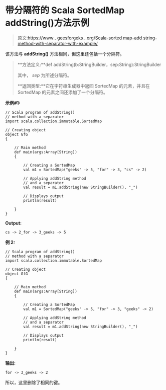# 带分隔符的 Scala SortedMap addString()方法示例

> 原文:[https://www . geesforgeks . org/Scala-sorted map-add string-method-with-separator-with-example/](https://www.geeksforgeeks.org/scala-sortedmap-addstring-method-with-a-separator-with-example/)

该方法与 **addString()** 方法相同，但这里还包括一个分隔符。

> **方法定义:**def addString(b:StringBuilder，sep:String):StringBuilder
> 
> 其中， *sep* 为所述分隔符。
> 
> **返回类型:**它在字符串生成器中返回 SortedMap 的元素，并且在 SortedMap 的元素之间还添加了一个分隔符。

**示例#1:**

```
// Scala program of addString()
// method with a separator
import scala.collection.immutable.SortedMap

// Creating object
object GfG
{ 

    // Main method
    def main(args:Array[String])
    {

        // Creating a SortedMap
        val m1 = SortedMap("geeks" -> 5, "for" -> 3, "cs" -> 2)

        // Applying addString method
        // and a separator
        val result = m1.addString(new StringBuilder(), "_") 

        // Displays output
        println(result)

    }
}
```

**Output:**

```
cs -> 2_for -> 3_geeks -> 5

```

**例 2:**

```
// Scala program of addString()
// method with a separator
import scala.collection.immutable.SortedMap

// Creating object
object GfG
{ 

    // Main method
    def main(args:Array[String])
    {

        // Creating a SortedMap
        val m1 = SortedMap("geeks" -> 5, "for" -> 3, "geeks" -> 2)

        // Applying addString method
        // and a separator
        val result = m1.addString(new StringBuilder(), "_") 

        // Displays output
        println(result)

    }
}
```

**输出:**

```
for -> 3_geeks -> 2

```

所以，这里删除了相同的键。